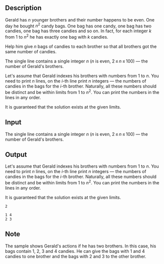 ## Description

<div><p>Gerald has <span class="tex-span"><i>n</i></span> younger brothers and their number happens to be even. One day he bought <span class="tex-span"><i>n</i><sup class="upper-index">2</sup></span> candy bags. One bag has one candy, one bag has two candies, one bag has three candies and so on. In fact, for each integer <span class="tex-span"><i>k</i></span> from <span class="tex-span">1</span> to <span class="tex-span"><i>n</i><sup class="upper-index">2</sup></span> he has exactly one bag with <span class="tex-span"><i>k</i></span> candies. </p><p>Help him give <span class="tex-span"><i>n</i></span> bags of candies to each brother so that all brothers got the same number of candies.</p></div><div class="input-specification"><p>The single line contains a single integer <span class="tex-span"><i>n</i></span> (<span class="tex-span"><i>n</i></span> is even, <span class="tex-span">2 ≤ <i>n</i> ≤ 100</span>) — the number of Gerald's brothers.</p></div><div class="output-specification"><p>Let's assume that Gerald indexes his brothers with numbers from <span class="tex-span">1</span> to <span class="tex-span"><i>n</i></span>. You need to print <span class="tex-span"><i>n</i></span> lines, on the <span class="tex-span"><i>i</i></span>-th line print <span class="tex-span"><i>n</i></span> integers — the numbers of candies in the bags for the <span class="tex-span"><i>i</i></span>-th brother. Naturally, all these numbers should be distinct and be within limits from <span class="tex-span">1</span> to <span class="tex-span"><i>n</i><sup class="upper-index">2</sup></span>. You can print the numbers in the lines in any order. </p><p>It is guaranteed that the solution exists at the given limits.</p></div>

## Input

<p>The single line contains a single integer <span class="tex-span"><i>n</i></span> (<span class="tex-span"><i>n</i></span> is even, <span class="tex-span">2 ≤ <i>n</i> ≤ 100</span>) — the number of Gerald's brothers.</p>

## Output

<p>Let's assume that Gerald indexes his brothers with numbers from <span class="tex-span">1</span> to <span class="tex-span"><i>n</i></span>. You need to print <span class="tex-span"><i>n</i></span> lines, on the <span class="tex-span"><i>i</i></span>-th line print <span class="tex-span"><i>n</i></span> integers — the numbers of candies in the bags for the <span class="tex-span"><i>i</i></span>-th brother. Naturally, all these numbers should be distinct and be within limits from <span class="tex-span">1</span> to <span class="tex-span"><i>n</i><sup class="upper-index">2</sup></span>. You can print the numbers in the lines in any order. </p><p>It is guaranteed that the solution exists at the given limits.</p>





```input1
2

```




```output1
1 4
2 3

```



## Note

<p>The sample shows Gerald's actions if he has two brothers. In this case, his bags contain 1, 2, 3 and 4 candies. He can give the bags with 1 and 4 candies to one brother and the bags with 2 and 3 to the other brother.</p>
